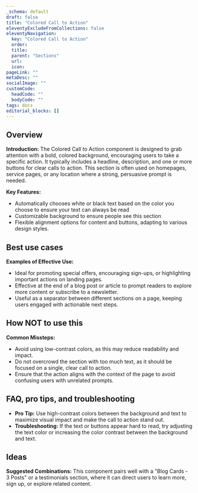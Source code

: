 ```yaml
---
_schema: default
draft: false
title: "Colored Call to Action"
eleventyExcludeFromCollections: false
eleventyNavigation:
  key: "Colored Call to Action"
  order: 
  title: 
  parent: "Sections"
  url: 
  icon: 
pageLink: ""
metaDesc: ""
socialImage: ""
customCode:
  headCode: ""
  bodyCode: ""
tags: docs
editorial_blocks: []
---
```

## Overview
**Introduction:** The Colored Call to Action component is designed to grab attention with a bold, colored background, encouraging users to take a specific action. It typically includes a headline, description, and one or more buttons for clear calls to action. This section is often used on homepages, service pages, or any location where a strong, persuasive prompt is needed.

**Key Features:** 
- Automatically chooses white or black text based on the color you choose to ensure your text can always be read
- Customizable background to ensure people see this section
- Flexible alignment options for content and buttons, adapting to various design styles.

## Best use cases
**Examples of Effective Use:** 
- Ideal for promoting special offers, encouraging sign-ups, or highlighting important actions on landing pages.
- Effective at the end of a blog post or article to prompt readers to explore more content or subscribe to a newsletter.
- Useful as a separator between different sections on a page, keeping users engaged with actionable next steps.

## How **NOT** to use this
**Common Missteps:** 
- Avoid using low-contrast colors, as this may reduce readability and impact.
- Do not overcrowd the section with too much text, as it should be focused on a single, clear call to action.
- Ensure that the action aligns with the context of the page to avoid confusing users with unrelated prompts.

## FAQ, pro tips, and troubleshooting
- **Pro Tip:** Use high-contrast colors between the background and text to maximize visual impact and make the call to action stand out.
- **Troubleshooting:** If the text or buttons appear hard to read, try adjusting the text color or increasing the color contrast between the background and text.

## Ideas
**Suggested Combinations:** This component pairs well with a "Blog Cards - 3 Posts" or a testimonials section, where it can direct users to learn more, sign up, or explore related content.

